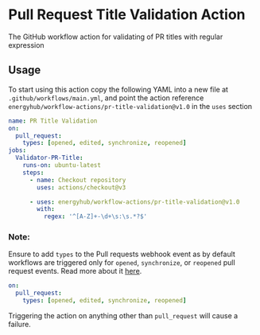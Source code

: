 # Pull Request Title Validation Action
The GitHub workflow action for validating of PR titles with regular expression

## Usage

To start using this action copy the following YAML into a new file at `.github/workflows/main.yml`, 
and point the action reference `energyhub/workflow-actions/pr-title-validation@v1.0` in the `uses` section

```yaml
name: PR Title Validation
on:
  pull_request:
    types: [opened, edited, synchronize, reopened]
jobs:
  Validator-PR-Title:
    runs-on: ubuntu-latest
    steps:
      - name: Checkout repository
        uses: actions/checkout@v3

      - uses: energyhub/workflow-actions/pr-title-validation@v1.0
        with:
          regex: '^[A-Z]+-\d+\s:\s.*?$'
```

### Note:
Ensure to add `types` to the Pull requests webhook event as by default workflows are triggered only
for `opened`, `synchronize`, or `reopened` pull request events. Read more about
it [here](https://docs.github.com/en/free-pro-team@latest/actions/reference/events-that-trigger-workflows#pull_request).
```yaml
on:
  pull_request:
    types: [opened, edited, synchronize, reopened]
```

Triggering the action on anything other than `pull_request` will cause a failure.